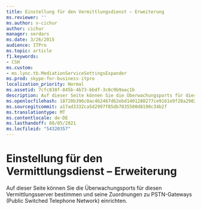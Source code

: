 ```yaml
---
title: Einstellung für den Vermittlungsdienst – Erweiterung
ms.reviewer: ''
ms.author: v-cichur
author: cichur
manager: serdars
ms.date: 3/26/2015
audience: ITPro
ms.topic: article
f1.keywords:
- CSH
ms.custom:
- ms.lync.tb.MediationServiceSettingsExpander
ms.prod: skype-for-business-itpro
localization_priority: Normal
ms.assetid: 7cfc838f-845b-4b73-bbdf-3c0c9b9aac1b
description: Auf dieser Seite können Sie die Überwachungsports für diesen Vermittlungsserver bestimmen und seine Zuordnungen zu PSTN-Gateways (Public Switched Telephone Network) einrichten.
ms.openlocfilehash: 18720b396c0ac4b2467d62ebd1401280277ce9161e9f28a2902665d05ebd7118
ms.sourcegitcommit: a17ad3332ca5d2997f85db7835500d8190c34b2f
ms.translationtype: MT
ms.contentlocale: de-DE
ms.lasthandoff: 08/05/2021
ms.locfileid: "54320357"
---
```

# <a name="mediation-service-setting-expander"></a>Einstellung für den Vermittlungsdienst – Erweiterung
 
Auf dieser Seite können Sie die Überwachungsports für diesen Vermittlungsserver bestimmen und seine Zuordnungen zu PSTN-Gateways (Public Switched Telephone Network) einrichten. 
  

